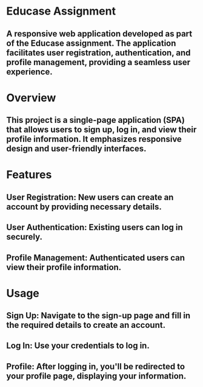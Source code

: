 # Educase Assignment
## A responsive web application developed as part of the Educase assignment. The application facilitates user registration, authentication, and profile management, providing a seamless user experience.

# Overview
## This project is a single-page application (SPA) that allows users to sign up, log in, and view their profile information. It emphasizes responsive design and user-friendly interfaces.

# Features
## User Registration: New users can create an account by providing necessary details.

## User Authentication: Existing users can log in securely.

## Profile Management: Authenticated users can view their profile information.

# Usage
## Sign Up: Navigate to the sign-up page and fill in the required details to create an account.

## Log In: Use your credentials to log in.

## Profile: After logging in, you'll be redirected to your profile page, displaying your information.
